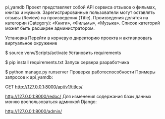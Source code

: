 pi_yamdb
Проект представляет собой API сервиса отзывов о фильмах, книгах и музыке. Зарегистрированные пользователи могут оставлять отзывы (Review) на произведения (Title). Произведения делятся на категории (Category): «Книги», «Фильмы», «Музыка». Список категорий может быть расширен администратором.


Установка
Перейти в корневую директорию проекта и активировать виртуальное окружение

$ source venv/Scripts/activate
Установить requirements

$ pip install requirements.txt
Запуск сервера разработчика

$ python manage.py runserver
Проверка работоспособности
Примеры запросов к api_yamdb:

GET http://127.0.0.1:8000/api/v1/titles/

http://127.0.0.1:8000/redoc/
Для изменения содержания базы данных монжо воспользоваться админкой Django:

http://127.0.0.1:8000/admin/
